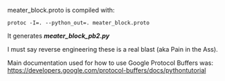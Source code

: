 meater_block.proto is compiled with:
```
protoc -I=. --python_out=. meater_block.proto
```
It generates ***meater_block_pb2.py***

I must say reverse engineering these is a real blast (aka Pain in the Ass).

Main documentation used for how to use Google Protocol Buffers was: https://developers.google.com/protocol-buffers/docs/pythontutorial
